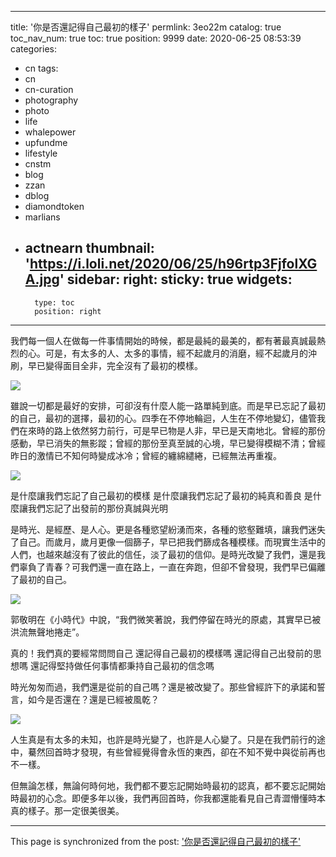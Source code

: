 
---
title: '你是否還記得自己最初的樣子'
permlink: 3eo22m
catalog: true
toc_nav_num: true
toc: true
position: 9999
date: 2020-06-25 08:53:39
categories:
- cn
tags:
- cn
- cn-curation
- photography
- photo
- life
- whalepower
- upfundme
- lifestyle
- cnstm
- blog
- zzan
- dblog
- diamondtoken
- marlians
- actnearn
thumbnail: 'https://i.loli.net/2020/06/25/h96rtp3FjfolXGA.jpg'
sidebar:
    right:
        sticky: true
widgets:
    -
        type: toc
        position: right
---


我們每一個人在做每一件事情開始的時候，都是最純的最美的，都有著最真誠最熱烈的心。可是，有太多的人、太多的事情，經不起歲月的消磨，經不起歲月的沖刷，早已變得面目全非，完全沒有了最初的模樣。


![](https://i.loli.net/2020/06/25/h96rtp3FjfolXGA.jpg)


雖說一切都是最好的安排，可卻沒有什麼人能一路單純到底。而是早已忘記了最初的自己，最初的選擇，最初的心。四季在不停地輪迴，人生在不停地變幻，儘管我們在來時的路上依然努力前行，可是早已物是人非，早已是天南地北。曾經的那份感動，早已消失的無影蹤；曾經的那份至真至誠的心境，早已變得模糊不清；曾經昨日的激情已不知何時變成冰冷；曾經的纏綿繾綣，已經無法再重複。


![](https://i.loli.net/2020/06/25/wVIbG945FtWfzOy.jpg)


是什麼讓我們忘記了自己最初的模樣
是什麼讓我們忘記了最初的純真和善良
是什麼讓我們忘記了出發前的那份真誠與光明

是時光、是經歷、是人心。更是各種慾望紛湧而來，各種的慾壑難填，讓我們迷失了自己。而歲月，歲月更像一個篩子，早已把我們篩成各種模樣。而現實生活中的人們，也越來越沒有了彼此的信任，淡了最初的信仰。是時光改變了我們，還是我們辜負了青春？可我們還一直在路上，一直在奔跑，但卻不曾發現，我們早已偏離了最初的自己。


![](https://i.loli.net/2020/06/25/J8FGrzNk5OKpl1m.jpg)


郭敬明在《小時代》中說，“我們微笑著說，我們停留在時光的原處，其實早已被洪流無聲地捲走”。

真的！我們真的要經常問問自己
還記得自己最初的模樣嗎
還記得自己出發前的思想嗎
還記得堅持做任何事情都秉持自己最初的信念嗎

時光匆匆而過，我們還是從前的自己嗎？還是被改變了。那些曾經許下的承諾和誓言，如今是否還在？還是已經被風乾？


![](https://i.loli.net/2020/06/25/BNH8m4UzGFObo2f.jpg)


人生真是有太多的未知，也許是時光變了，也許是人心變了。只是在我們前行的途中，驀然回首時才發現，有些曾經覺得會永恆的東西，卻在不知不覺中與從前再也不一樣。

但無論怎樣，無論何時何地，我們都不要忘記開始時最初的認真，都不要忘記開始時最初的心念。即便多年以後，我們再回首時，你我都還能看見自己青澀懵懂時本真的樣子。那一定很美很美。

- - -

This page is synchronized from the post: ['你是否還記得自己最初的樣子'](https://steemit.com/@sunai/3eo22m)
